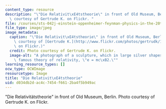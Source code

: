 ```yaml
---
content_type: resource
description: "\"Die Relativit\xE4tstheorie\" in front of Old Museum, Berlin. Photo\
  \ courtesy of Gertrude K. on Flickr. "
file: /courses/sts-042j-einstein-oppenheimer-feynman-physics-in-the-20th-century-spring-2011/d034db2dac4c7454f6612ba4f5b949ac_sts-042js11.jpg
file_type: image/jpeg
image_metadata:
  caption: "\"Die Relativit\xE4tstheorie\" in front of Old Museum, Berlin. (Photo\
    \ courtesy of [Gertrude K.](http://www.flickr.com/photos/gertrudk/156209198/)\
    \ on Flickr.)"
  credit: Photo courtesy of Gertrude K. on Flickr.
  image-alt: "A photograph of a sculpture, which in large silver shapes forms Einstein's\
    \ famous theory of relativity, \"e = mc\xB2.\""
learning_resource_types: []
ocw_type: OCWImage
resourcetype: Image
title: "Die Relativit\xE4tstheorie"
uid: d034db2d-ac4c-7454-f661-2ba4f5b949ac
---
```

"Die Relativitätstheorie" in front of Old Museum, Berlin. Photo courtesy of Gertrude K. on Flickr. 

